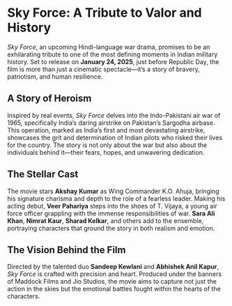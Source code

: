 # Sky Force: A Tribute to Valor and History

*Sky Force*, an upcoming Hindi-language war drama, promises to be an exhilarating tribute to one of the most defining moments in Indian military history. Set to release on **January 24, 2025**, just before Republic Day, the film is more than just a cinematic spectacle—it’s a story of bravery, patriotism, and human resilience.

## A Story of Heroism
Inspired by real events, *Sky Force* delves into the Indo-Pakistani air war of 1965, specifically India’s daring airstrike on Pakistan’s Sargodha airbase. This operation, marked as India’s first and most devastating airstrike, showcases the grit and determination of Indian pilots who risked their lives for the country. The story is not only about the war but also about the individuals behind it—their fears, hopes, and unwavering dedication.

## The Stellar Cast
The movie stars **Akshay Kumar** as Wing Commander K.O. Ahuja, bringing his signature charisma and depth to the role of a fearless leader. Making his acting debut, **Veer Pahariya** steps into the shoes of T. Vijaya, a young air force officer grappling with the immense responsibilities of war. **Sara Ali Khan**, **Nimrat Kaur**, **Sharad Kelkar**, and others add to the ensemble, portraying characters that ground the story in both realism and emotion.

## The Vision Behind the Film
Directed by the talented duo **Sandeep Kewlani** and **Abhishek Anil Kapur**, *Sky Force* is crafted with precision and heart. Produced under the banners of Maddock Films and Jio Studios, the movie aims to capture not just the action in the skies but the emotional battles fought within the hearts of the characters.
